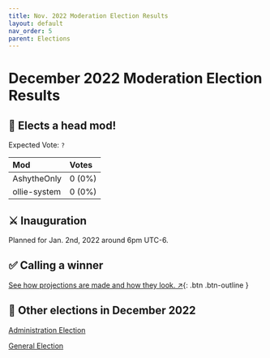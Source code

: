 ```yaml
---
title: Nov. 2022 Moderation Election Results
layout: default
nav_order: 5
parent: Elections
---
```


# December 2022 Moderation Election Results
## 👷 Elects a head mod!

Expected Vote: `?`

| Mod             | Votes  |
| :---            | :---   |
| AshytheOnly     | 0 (0%) |
| ollie-system    | 0 (0%) |

## ⚔️ Inauguration

Planned for Jan. 2nd, 2022 around 6pm UTC-6.

## ✅ Calling a winner
[See how projections are made and how they look. ↗️](/elections/calling.html){: .btn .btn-outline }

## 🔗 Other elections in December 2022

[Administration Election](dec22adminresults.html)

[General Election](dec22genresults.html)